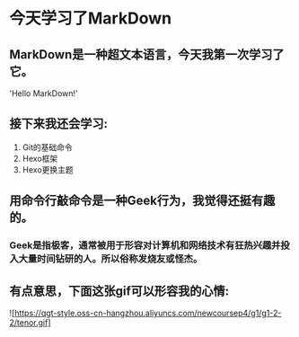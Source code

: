 # 今天学习了MarkDown
## MarkDown是一种超文本语言，今天我第一次学习了它。
'Hello MarkDown!'
## 接下来我还会学习:
1. Git的基础命令
1. Hexo框架
1. Hexo更换主题
## 用命令行敲命令是一种**Geek**行为，我觉得还挺有趣的。
### Geek是指极客，通常被用于形容对计算机和网络技术有狂热兴趣并投入大量时间钻研的人。所以俗称发烧友或怪杰。
## 有点意思，下面这张gif可以形容我的心情:
![https://qgt-style.oss-cn-hangzhou.aliyuncs.com/newcoursep4/g1/g1-2-2/tenor.gif]
